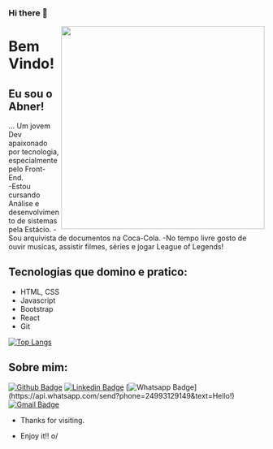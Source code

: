 ### Hi there 👋

<img align="right" width="400" height="400" src="https://acegif.com/wp-content/uploads/gifs/hello-47.gif">
 
# Bem Vindo!
 
## Eu sou o Abner!
 
… Um jovem Dev apaixonado por tecnologia, especialmente pelo Front-End.
<br>
-Estou cursando Análise e desenvolvimento de sistemas pela Estácio.
-Sou arquivista de documentos na Coca-Cola.
-No tempo livre gosto de ouvir musicas, assistir filmes, séries e jogar League of Legends!

## Tecnologias que domino e pratico:

- HTML, CSS
- Javascript
- Bootstrap
- React
- Git

[![Top Langs](https://github-readme-stats.vercel.app/api/top-langs/?username=abnersuhettdev&layout=compact)](https://github.com/anuraghazra/github-readme-stats)


  
## Sobre mim:
[![Github Badge](https://img.shields.io/badge/-Github-000?style=flat-square&logo=Github&logoColor=white&link=https://github.com/abnersuhettdev)](https://github.com/abnersuhettdev)
[![Linkedin Badge](https://img.shields.io/badge/-LinkedIn-blue?style=flat-square&logo=Linkedin&logoColor=white&link=https://www.linkedin.com/in/abner-suhett-8bbb45175/)](https://www.linkedin.com/in/abner-suhett-8bbb45175/)
[![Whatsapp Badge](https://img.shields.io/badge/-Whatsapp-4CA143?style=flat-square&labelColor=4CA143&logo=whatsapp&logoColor=white&link=https://api.whatsapp.com/send?phone=24993129149&text=Hello!)](https://api.whatsapp.com/send?phone=24993129149&text=Hello!)
[![Gmail Badge](https://img.shields.io/badge/-Gmail-c14438?style=flat-square&logo=Gmail&logoColor=white&link=mailto:abner.suhett@gmail.com)](mailto:abner.suhett@gmail.com)
 
- Thanks for visiting. 
 
- Enjoy it!! o/
